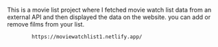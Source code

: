 This is a movie list project where I fetched movie watch list data from an external API and then displayed the data on the website. you can add or remove films from your list.                                                 
                   
            https://moviewatchlist1.netlify.app/      
 
